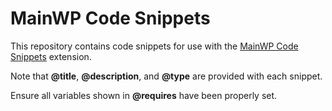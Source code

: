 # MainWP Code Snippets

This repository contains code snippets for use with the [MainWP Code Snippets](https://twhl.xyz/mwp-cs/) extension.

Note that **@title**, **@description**, and **@type** are provided with each snippet.

Ensure all variables shown in **@requires** have been properly set.
